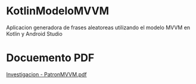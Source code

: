 # KotlinModeloMVVM
Aplicacion generadora de frases aleatoreas utilizando  el modelo  MVVM en Kotlin y Android Studio

# Docuemento PDF
[Investigacion - PatronMVVM.pdf](https://github.com/Mikepro1211/KotlinModeloMVVM/files/11301466/Investigacion.-.PatronMVVM.pdf)
